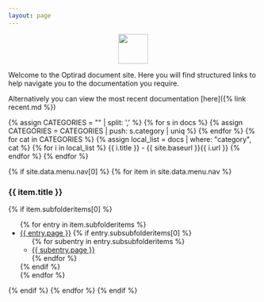 ```yaml
---
layout: page
---
```


<img src="{{site.baseurl}}/assets/images/hr-logo.png" style="height:60px;display: block; margin-left: auto; margin-right: auto; " >

Welcome to the Optirad document site. Here you will find structured links to help
navigate you to the documentation you require.

Alternatively you can view the most recent documentation [here]({% link recent.md %})

{% assign CATEGORIES = "" | split: ',' %}
{% for s in docs %}
    {% assign CATEGORIES = CATEGORIES | push: s.category | uniq %}
{% endfor %}
{% for cat in CATEGORIES %}
  {% assign local_list = docs | where: "category", cat %}
  {% for i in local_list %}
    {{ i.title }} - {{ site.baseurl }}{{ i.url }}
  {% endfor %}
{% endfor %}

<div>
{% if site.data.menu.nav[0] %}
  {% for item in site.data.menu.nav %}
    <h3>{{ item.title }}</h3>
      {% if item.subfolderitems[0] %}
        <ul>
          {% for entry in item.subfolderitems %}
              <li><a href="{{ entry.url }}">{{ entry.page }}</a>
                {% if entry.subsubfolderitems[0] %}
                  <ul>
                  {% for subentry in entry.subsubfolderitems %}
                      <li><a href="{{ subentry.url }}">{{ subentry.page }}</a></li>
                  {% endfor %}
                  </ul>
                {% endif %}
              </li>
          {% endfor %}
        </ul>
      {% endif %}
    {% endfor %}
{% endif %}
</div>
